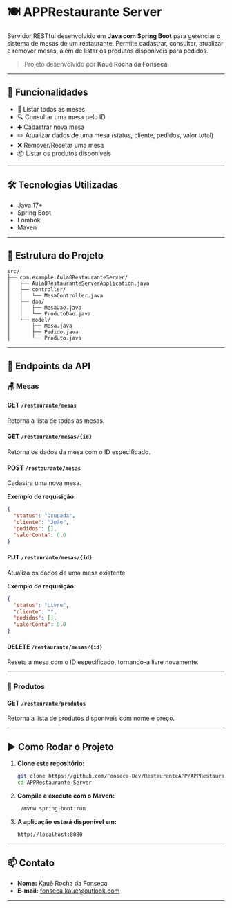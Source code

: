 
# 🍽️ APPRestaurante Server

Servidor RESTful desenvolvido em **Java com Spring Boot** para gerenciar o sistema de mesas de um restaurante. Permite cadastrar, consultar, atualizar e remover mesas, além de listar os produtos disponíveis para pedidos.

> Projeto desenvolvido por **Kauê Rocha da Fonseca**

---

## 🚀 Funcionalidades

- 🔎 Listar todas as mesas
- 🔍 Consultar uma mesa pelo ID
- ➕ Cadastrar nova mesa
- ✏️ Atualizar dados de uma mesa (status, cliente, pedidos, valor total)
- ❌ Remover/Resetar uma mesa
- 📦 Listar os produtos disponíveis

---

## 🛠️ Tecnologias Utilizadas

- Java 17+
- Spring Boot
- Lombok
- Maven

---

## 📁 Estrutura do Projeto

```
src/
├── com.example.Aula8RestauranteServer/
│   ├── Aula8RestauranteServerApplication.java
│   ├── controller/
│   │   └── MesaController.java
│   ├── dao/
│   │   ├── MesaDao.java
│   │   └── ProdutoDao.java
│   └── model/
│       ├── Mesa.java
│       ├── Pedido.java
│       └── Produto.java
```

---

## 🔗 Endpoints da API

### 🪑 Mesas

#### GET `/restaurante/mesas`
Retorna a lista de todas as mesas.

#### GET `/restaurante/mesas/{id}`
Retorna os dados da mesa com o ID especificado.

#### POST `/restaurante/mesas`
Cadastra uma nova mesa.

**Exemplo de requisição:**
```json
{
  "status": "Ocupada",
  "cliente": "João",
  "pedidos": [],
  "valorConta": 0.0
}
```

#### PUT `/restaurante/mesas/{id}`
Atualiza os dados de uma mesa existente.

**Exemplo de requisição:**
```json
{
  "status": "Livre",
  "cliente": "",
  "pedidos": [],
  "valorConta": 0.0
}
```

#### DELETE `/restaurante/mesas/{id}`
Reseta a mesa com o ID especificado, tornando-a livre novamente.

---

### 🍔 Produtos

#### GET `/restaurante/produtos`
Retorna a lista de produtos disponíveis com nome e preço.

---

## ▶️ Como Rodar o Projeto

1. **Clone este repositório:**
   ```bash
   git clone https://github.com/Fonseca-Dev/RestauranteAPP/APPRestauranteServer.git
   cd APPRestaurante-Server
   ```

2. **Compile e execute com o Maven:**
   ```bash
   ./mvnw spring-boot:run
   ```

3. **A aplicação estará disponível em:**
   ```
   http://localhost:8080
   ```

---

## 📫 Contato

- **Nome:** Kauê Rocha da Fonseca  
- **E-mail:** fonseca.kaue@outlook.com

---

